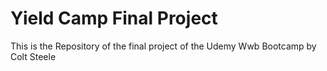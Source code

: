 # Yield Camp Final Project
This is the Repository of the final project of the Udemy Wwb Bootcamp by Colt Steele
